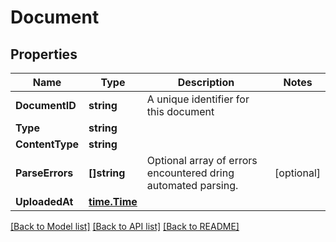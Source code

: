# Document

## Properties

Name | Type | Description | Notes
------------ | ------------- | ------------- | -------------
**DocumentID** | **string** | A unique identifier for this document | 
**Type** | **string** |  | 
**ContentType** | **string** |  | 
**ParseErrors** | **[]string** | Optional array of errors encountered dring automated parsing. | [optional] 
**UploadedAt** | [**time.Time**](time.Time.md) |  | 

[[Back to Model list]](../README.md#documentation-for-models) [[Back to API list]](../README.md#documentation-for-api-endpoints) [[Back to README]](../README.md)


